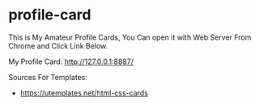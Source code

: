 # profile-card

This is My Amateur Profile Cards, You Can open it with Web Server From Chrome and Click Link Below.

My Profile Card:
http://127.0.0.1:8887/

Sources For Templates:
- https://utemplates.net/html-css-cards
